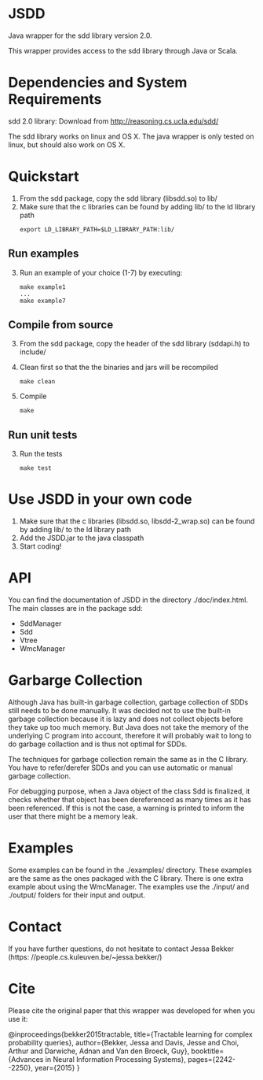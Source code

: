 # JSDD
Java wrapper for the sdd library version 2.0.

This wrapper provides access to the sdd library through Java or Scala.

# Dependencies and System Requirements
sdd 2.0 library: Download from http://reasoning.cs.ucla.edu/sdd/

The sdd library works on linux and OS X. The java wrapper is only tested on linux, but should also work on OS X.


# Quickstart
1. From the sdd package, copy the sdd library (libsdd.so) to lib/
2. Make sure that the c libraries can be found by adding lib/ to the ld library path
    ```
    export LD_LIBRARY_PATH=$LD_LIBRARY_PATH:lib/
    ```

## Run examples    
3. Run an example of your choice (1-7) by executing:
    ```
    make example1
    ...
    make example7
    ```

## Compile from source
3. From the sdd package, copy the header of the sdd library (sddapi.h) to include/

4. Clean first so that the the binaries and jars will be recompiled
    ```
    make clean
    ```
5. Compile
    ```
    make
    ```

## Run unit tests
3. Run the tests
    ```
    make test
    ```

# Use JSDD in your own code
1. Make sure that the c libraries (libsdd.so, libsdd-2_wrap.so) can be found by adding lib/ to the ld library path
2. Add the JSDD.jar to the java classpath
3. Start coding!

# API
You can find the documentation of JSDD in the directory ./doc/index.html.
The main classes are in the package sdd:
- SddManager
- Sdd
- Vtree
- WmcManager

# Garbarge Collection
Although Java has built-in garbage collection, garbage collection of SDDs still needs to be done manually. It was decided not to use the built-in garbage collection because it is lazy and does not collect objects before they take up too much memory. But Java does not take the memory of the underlying C program into account, therefore it will probably wait to long to do garbage collaction and is thus not optimal for SDDs.

The techniques for garbage collection remain the same as in the C library. You have to refer/derefer SDDs and you can use automatic or manual garbage
collection.

For debugging purpose, when a Java object of the class Sdd is finalized, it checks whether that object has been dereferenced as many times as it has been referenced. If this is not the case, a warning is printed to inform the user that there might be a memory leak.

# Examples
Some examples can be found in the ./examples/ directory. These examples are the same as the ones packaged with the C library. There is one extra example about using the WmcManager. The examples use the ./input/ and ./output/ folders for their input and output.


# Contact
If you have further questions, do not hesitate to contact Jessa Bekker (https:
//people.cs.kuleuven.be/~jessa.bekker/)

# Cite
Please cite the original paper that this wrapper was developed for when you use it:

@inproceedings{bekker2015tractable,
  title={Tractable learning for complex probability queries},
  author={Bekker, Jessa and Davis, Jesse and Choi, Arthur and Darwiche, Adnan and Van den Broeck, Guy},
  booktitle={Advances in Neural Information Processing Systems},
  pages={2242--2250},
  year={2015}
} 